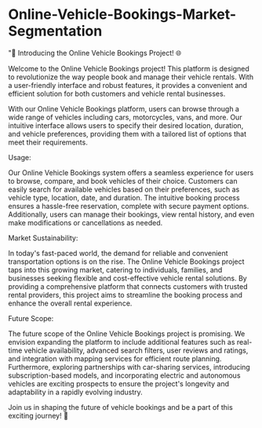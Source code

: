 # Online-Vehicle-Bookings-Market-Segmentation

"🚗 Introducing the Online Vehicle Bookings Project! 🌐

Welcome to the Online Vehicle Bookings project! This platform is designed to revolutionize the way people book and manage their vehicle rentals. With a user-friendly interface and robust features, it provides a convenient and efficient solution for both customers and vehicle rental businesses.

With our Online Vehicle Bookings platform, users can browse through a wide range of vehicles including cars, motorcycles, vans, and more. Our intuitive interface allows users to specify their desired location, duration, and vehicle preferences, providing them with a tailored list of options that meet their requirements.

Usage:

Our Online Vehicle Bookings system offers a seamless experience for users to browse, compare, and book vehicles of their choice. Customers can easily search for available vehicles based on their preferences, such as vehicle type, location, date, and duration. The intuitive booking process ensures a hassle-free reservation, complete with secure payment options. Additionally, users can manage their bookings, view rental history, and even make modifications or cancellations as needed.

Market Sustainability:

In today's fast-paced world, the demand for reliable and convenient transportation options is on the rise. The Online Vehicle Bookings project taps into this growing market, catering to individuals, families, and businesses seeking flexible and cost-effective vehicle rental solutions. By providing a comprehensive platform that connects customers with trusted rental providers, this project aims to streamline the booking process and enhance the overall rental experience.

Future Scope:

The future scope of the Online Vehicle Bookings project is promising. We envision expanding the platform to include additional features such as real-time vehicle availability, advanced search filters, user reviews and ratings, and integration with mapping services for efficient route planning. Furthermore, exploring partnerships with car-sharing services, introducing subscription-based models, and incorporating electric and autonomous vehicles are exciting prospects to ensure the project's longevity and adaptability in a rapidly evolving industry.

Join us in shaping the future of vehicle bookings and be a part of this exciting journey! 🌟
